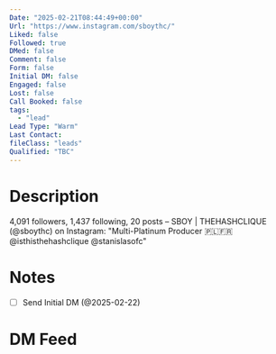 ```yaml
---
Date: "2025-02-21T08:44:49+00:00"
Url: "https://www.instagram.com/sboythc/"
Liked: false
Followed: true
DMed: false
Comment: false
Form: false
Initial DM: false
Engaged: false
Lost: false
Call Booked: false
tags:
  - "lead"
Lead Type: "Warm"
Last Contact:
fileClass: "leads"
Qualified: "TBC"
---
```

# Description
4,091 followers, 1,437 following, 20 posts – SBOY | THEHASHCLIQUE (@sboythc) on Instagram: "Multi-Platinum Producer 
🇵🇱🇫🇷
@isthisthehashclique
@stanislasofc"
# Notes
- [ ] Send Initial DM (@2025-02-22)
# DM Feed